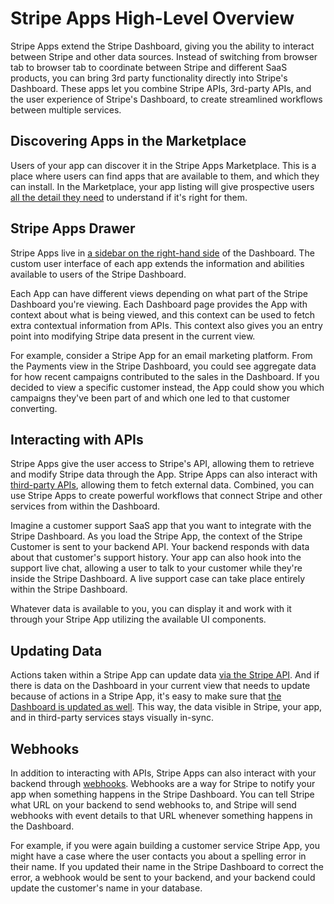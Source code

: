 # Stripe Apps High-Level Overview

Stripe Apps extend the Stripe Dashboard, giving you the ability to interact between Stripe and other data sources. Instead of switching from browser tab to browser tab to coordinate between Stripe and different SaaS products, you can bring 3rd party functionality directly into Stripe's Dashboard. These apps let you combine Stripe APIs, 3rd-party APIs, and the user experience of Stripe's Dashboard, to create streamlined workflows between multiple services.

## Discovering Apps in the Marketplace

Users of your app can discover it in the Stripe Apps Marketplace. This is a place where users can find apps that are available to them, and which they can install. In the Marketplace, your app listing will give prospective users [all the detail they need](https://stripe.com/docs/stripe-apps/marketplace/create-app-listing) to understand if it's right for them.

## Stripe Apps Drawer

Stripe Apps live in [a sidebar on the right-hand side](https://stripe.com/docs/stripe-apps/ui-toolkit/overview#user-experience) of the Dashboard. The custom user interface of each app extends the information and abilities available to users of the Stripe Dashboard.

Each App can have different views depending on what part of the Stripe Dashboard you're viewing. Each Dashboard page provides the App with context about what is being viewed, and this context can be used to fetch extra contextual information from APIs. This context also gives you an entry point into modifying Stripe data present in the current view.

For example, consider a Stripe App for an email marketing platform. From the Payments view in the Stripe Dashboard, you could see aggregate data for how recent campaigns contributed to the sales in the Dashboard. If you decided to view a specific customer instead, the App could show you which campaigns they've been part of and which one led to that customer converting.

## Interacting with APIs

Stripe Apps give the user access to Stripe's API, allowing them to retrieve and modify Stripe data through the App. Stripe Apps can also interact with [third-party APIs](https://stripe.com/docs/stripe-apps/extend-dashboard-user-interface#use-third-party-apis), allowing them to fetch external data. Combined, you can use Stripe Apps to create powerful workflows that connect Stripe and other services from within the Dashboard.

Imagine a customer support SaaS app that you want to integrate with the Stripe Dashboard. As you load the Stripe App, the context of the Stripe Customer is sent to your backend API. Your backend responds with data about that customer's support history. Your app can also hook into the support live chat, allowing a user to talk to your customer while they're inside the Stripe Dashboard. A live support case can take place entirely within the Stripe Dashboard.

Whatever data is available to you, you can display it and work with it through your Stripe App utilizing the available UI components.

## Updating Data

Actions taken within a Stripe App can update data [via the Stripe API](https://stripe.com/docs/stripe-apps/extend-dashboard-user-interface#use-stripe-apis). And if there is data on the Dashboard in your current view that needs to update because of actions in a Stripe App, it's easy to make sure that [the Dashboard is updated as well](https://stripe.com/docs/stripe-apps/extend-dashboard-user-interface#update-dashboard-data). This way, the data visible in Stripe, your app, and in third-party services stays visually in-sync.

## Webhooks

In addition to interacting with APIs, Stripe Apps can also interact with your backend through [webhooks](https://stripe.com/docs/stripe-apps/build-backend#receiving-events-webhooks). Webhooks are a way for Stripe to notify your app when something happens in the Stripe Dashboard. You can tell Stripe what URL on your backend to send webhooks to, and Stripe will send webhooks with event details to that URL whenever something happens in the Dashboard.

For example, if you were again building a customer service Stripe App, you might have a case where the user contacts you about a spelling error in their name. If you updated their name in the Stripe Dashboard to correct the error, a webhook would be sent to your backend, and your backend could update the customer's name in your database.